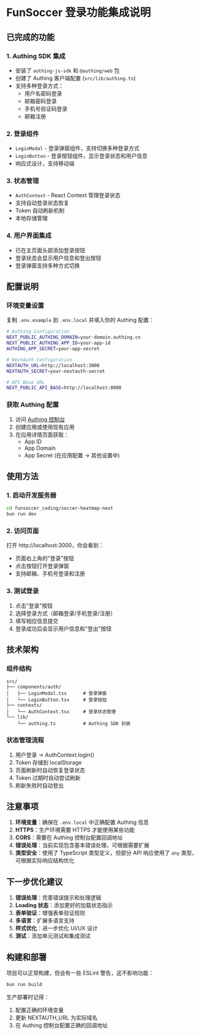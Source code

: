 # FunSoccer 登录功能集成说明

## 已完成的功能

### 1. Authing SDK 集成
- 安装了 `authing-js-sdk` 和 `@authing/web` 包
- 创建了 Authing 客户端配置 (`src/lib/authing.ts`)
- 支持多种登录方式：
  - 用户名密码登录
  - 邮箱密码登录
  - 手机号验证码登录
  - 邮箱注册

### 2. 登录组件
- `LoginModal` - 登录弹窗组件，支持切换多种登录方式
- `LoginButton` - 登录按钮组件，显示登录状态和用户信息
- 响应式设计，支持移动端

### 3. 状态管理
- `AuthContext` - React Context 管理登录状态
- 支持自动登录状态恢复
- Token 自动刷新机制
- 本地存储管理

### 4. 用户界面集成
- 已在主页面头部添加登录按钮
- 登录状态会显示用户信息和登出按钮
- 登录弹窗支持多种方式切换

## 配置说明

### 环境变量设置

复制 `.env.example` 到 `.env.local` 并填入你的 Authing 配置：

```bash
# Authing Configuration
NEXT_PUBLIC_AUTHING_DOMAIN=your-domain.authing.cn
NEXT_PUBLIC_AUTHING_APP_ID=your-app-id
AUTHING_APP_SECRET=your-app-secret

# NextAuth Configuration  
NEXTAUTH_URL=http://localhost:3000
NEXTAUTH_SECRET=your-nextauth-secret

# API Base URL
NEXT_PUBLIC_API_BASE=http://localhost:8000
```

### 获取 Authing 配置

1. 访问 [Authing 控制台](https://console.authing.cn/)
2. 创建应用或使用现有应用
3. 在应用详情页面获取：
   - App ID
   - App Domain
   - App Secret (在应用配置 -> 其他设置中)

## 使用方法

### 1. 启动开发服务器

```bash
cd funsoccer_coding/soccer-heatmap-next
bun run dev
```

### 2. 访问页面

打开 http://localhost:3000，你会看到：
- 页面右上角的"登录"按钮
- 点击按钮打开登录弹窗
- 支持邮箱、手机号登录和注册

### 3. 测试登录

1. 点击"登录"按钮
2. 选择登录方式（邮箱登录/手机登录/注册）
3. 填写相应信息提交
4. 登录成功后会显示用户信息和"登出"按钮

## 技术架构

### 组件结构
```
src/
├── components/auth/
│   ├── LoginModal.tsx      # 登录弹窗
│   └── LoginButton.tsx     # 登录按钮
├── contexts/
│   └── AuthContext.tsx     # 登录状态管理
└── lib/
    └── authing.ts          # Authing SDK 封装
```

### 状态管理流程
1. 用户登录 → AuthContext.login()
2. Token 存储到 localStorage
3. 页面刷新时自动恢复登录状态
4. Token 过期时自动尝试刷新
5. 刷新失败时自动登出

## 注意事项

1. **环境变量**：确保在 `.env.local` 中正确配置 Authing 信息
2. **HTTPS**：生产环境需要 HTTPS 才能使用某些功能
3. **CORS**：需要在 Authing 控制台配置回调地址
4. **错误处理**：当前实现包含基本错误处理，可根据需要扩展
5. **类型安全**：使用了 TypeScript 类型定义，但部分 API 响应使用了 `any` 类型，可根据实际响应结构优化

## 下一步优化建议

1. **错误处理**：完善错误提示和处理逻辑
2. **Loading 状态**：添加更好的加载状态指示
3. **表单验证**：增强表单验证规则
4. **多语言**：扩展多语言支持
5. **样式优化**：进一步优化 UI/UX 设计
6. **测试**：添加单元测试和集成测试

## 构建和部署

项目可以正常构建，但会有一些 ESLint 警告，这不影响功能：

```bash
bun run build
```

生产部署时记得：
1. 配置正确的环境变量
2. 更新 NEXTAUTH_URL 为实际域名
3. 在 Authing 控制台配置正确的回调地址